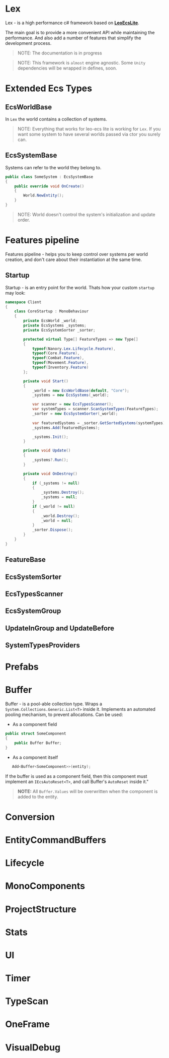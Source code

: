 # Lex 
Lex - is a high performance c# framework based on **[LeoEcsLite](https://github.com/Leopotam/ecslite)**.

The main goal is to provide a more convenient API while maintaining the performance. And also add a number of features that simplify the development process.

> NOTE: The documentation is in progress

> NOTE: This framework is `almost` engine agnostic. Some `Unity` dependencies will be wrapped in defines, soon.

# Extended Ecs Types

## EcsWorldBase
In `Lex` the world contains a collection of systems. 
> NOTE: Everything that works for leo-ecs lite is working for `Lex`. If you want some system to have several worlds passed via ctor you surely can.

## EcsSystemBase
Systems can refer to the world they belong to.
```csharp
public class SomeSystem : EcsSystemBase 
{
    public override void OnCreate() 
    {
        World.NewEntity();
    }
}
```
> NOTE: World doesn't control the system's initialization and update order.

# Features pipeline
Features pipeline - helps you to keep control over systems per world creation, and don't care about their instantiation at the same time.

## Startup
Startup - is an entry point for the world.
Thats how your custom `startup` may look:
```c#
namespace Client
{
    class CoreStartup : MonoBehaviour
    {
        private EcsWorld _world;
        private EcsSystems _systems;
        private EcsSystemSorter _sorter;

        protected virtual Type[] FeatureTypes => new Type[]
        {
            typeof(Nanory.Lex.Lifecycle.Feature),
            typeof(Core.Feature),
            typeof(Combat.Feature),
            typeof(Movement.Feature),
            typeof(Inventory.Feature)
        };

        private void Start()
        {
            _world = new EcsWorldBase(default, "Core");
            _systems = new EcsSystems(_world);

            var scanner = new EcsTypesScanner();
            var systemTypes = scanner.ScanSystemTypes(FeatureTypes);
            _sorter = new EcsSystemSorter(_world);
            
            var featuredSystems = _sorter.GetSortedSystems(systemTypes);
            _systems.Add(featuredSystems);

            _systems.Init();
        }

        private void Update()
        {
            _systems?.Run();
        }

        private void OnDestroy()
        {
            if (_systems != null)
            {
                _systems.Destroy();
                _systems = null;
            }
            if (_world != null)
            {
                _world.Destroy();
                _world = null;
            }
            _sorter.Dispose();
        }
    }
}
```
## FeatureBase
## EcsSystemSorter
## EcsTypesScanner
## EcsSystemGroup
## UpdateInGroup and UpdateBefore
## SystemTypesProviders

# Prefabs
# Buffer
Buffer - is a pool-able collection type. Wraps a `System.Collections.Generic.List<T>` inside it.
Implements an automated pooling mechanism, to prevent allocations.
Can be used:
* As a component field
```c#
public struct SomeComponent 
{
    public Buffer Buffer;
}
```
* As a component itself
```csharp
   Add<Buffer<SomeComponent>>(entity);
```
If the buffer is used as a component field, then this component must implement an `IEcsAutoReset<T>`, and call Buffer's `AutoReset` inside it."
> **NOTE:** All `Buffer.Values` will be overwritten when the component is added to the entity.
# Conversion
# EntityCommandBuffers
# Lifecycle
# MonoComponents
# ProjectStructure
# Stats
# UI
# Timer
# TypeScan
# OneFrame
# VisualDebug
